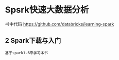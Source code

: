 # Spsrk快速大数据分析

书中代码 https://github.com/databricks/learning-spark

## 2 Spark下载与入门
    基于spark1.6来学习本书
    

